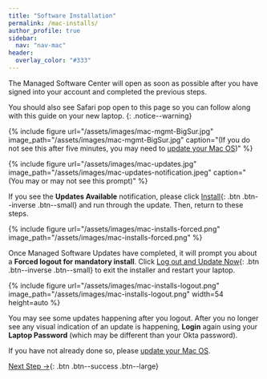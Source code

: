 ```yaml
---
title: "Software Installation"
permalink: /mac-installs/
author_profile: true
sidebar:
  nav: "nav-mac"
header:
  overlay_color: "#333"
---
```


The Managed Software Center will open as soon as possible after you have signed into your account and completed the previous steps. 

You should also see Safari pop open to this page so you can follow along with this guide on your new laptop.
{: .notice--warning}

{% include figure url="/assets/images/mac-mgmt-BigSur.jpg" image_path="/assets/images/mac-mgmt-BigSur.jpg" caption="(If you do not see this after five minutes, you may need to [update your Mac OS](/mac-os-update))" %}

{% include figure url="/assets/images/mac-updates.jpg" image_path="/assets/images/mac-updates-notification.jpeg" caption="(You may or may not see this prompt)" %}

If you see the __Updates Available__ notification, please click [Install](){: .btn .btn--inverse .btn--small} and run through the update. Then, return to these steps.

{% include figure url="/assets/images/mac-installs-forced.png" image_path="/assets/images/mac-installs-forced.png" %}

Once Managed Software Updates have completed, it will prompt you about a __Forced logout for mandatory install__. 
Click [Log out and Update Now](){: .btn .btn--inverse .btn--small} to exit the installer and restart your laptop.

{% include figure url="/assets/images/mac-installs-logout.png" image_path="/assets/images/mac-installs-logout.png" width=54
    height=auto %}

You may see some updates happening after you logout. After you no longer see any visual indication of an update is happening, __Login__ again using your __Laptop Password__ (which may be different than your Okta password).

If you have not already done so, please [update your Mac OS](/mac-os-update).


[Next Step &rarr;](/mac-okta-fastpass){: .btn .btn--success .btn--large}
